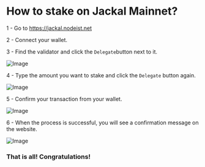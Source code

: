 # How to stake on Jackal Mainnet?

1 - Go to https://jackal.nodeist.net

2 - Connect your wallet.

3 - Find the validator and click the `Delegate`button next to it.

![Image](https://2161214435-files.gitbook.io/~/files/v0/b/gitbook-x-prod.appspot.com/o/spaces%2Fy0vYIrfC3H7h0WU4E4Ph%2Fuploads%2FdVg9FxHcqkMkCHYqKDbB%2F11.jpg?alt=media&token=8b0ddc24-91fd-4ae8-840c-027fb03fa097)

4 - Type the amount you want to stake and click the `Delegate` button again.

![Image](https://2161214435-files.gitbook.io/~/files/v0/b/gitbook-x-prod.appspot.com/o/spaces%2Fy0vYIrfC3H7h0WU4E4Ph%2Fuploads%2FFO8pa81gtSf6ufZozJS8%2F12.jpg?alt=media&token=29263f4a-d219-4412-9b9f-f557b70e510a)

5 - Confirm your transaction from your wallet.

![Image](https://2161214435-files.gitbook.io/~/files/v0/b/gitbook-x-prod.appspot.com/o/spaces%2Fy0vYIrfC3H7h0WU4E4Ph%2Fuploads%2FCc7gRaT1WQvmKYNCTLcS%2F13.jpg?alt=media&token=39b3ded8-06e4-4267-a3ea-7fd6d94f7405)

6 - When the process is successful, you will see a confirmation message on the website.

![Image](https://2161214435-files.gitbook.io/~/files/v0/b/gitbook-x-prod.appspot.com/o/spaces%2Fy0vYIrfC3H7h0WU4E4Ph%2Fuploads%2FZWqsLJ95p4mzmT7deYt1%2F14.jpg?alt=media&token=6c53e950-f4b4-41f0-839c-a2dbbe9723be)

### That is all! Congratulations!

